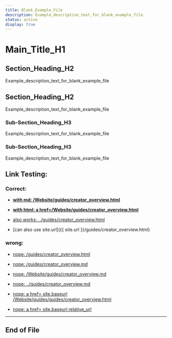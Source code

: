 ```yaml
---
title: Blank_Example_File
description: Example_description_text_for_blank_example_file.
status: active
display: true
---
```


# Main_Title_H1

## Section_Heading_H2
Example_description_text_for_blank_example_file

## Section_Heading_H2
Example_description_text_for_blank_example_file

### Sub-Section_Heading_H3
Example_description_text_for_blank_example_file

### Sub-Section_Heading_H3
Example_description_text_for_blank_example_file

## Link Testing:

### Correct: 

- **[with md: /Website/guides/creator_overview.html](/Website/guides/creator_overview.html)**
- <strong><a href="/Website/guides/creator_overview.html">with html: a href=/Website/guides/creator_overview.html</a></strong>

- [also works: ../guides/creator_overview.html](../guides/creator_overview.html)
- [can also use site.url]({{ site.url }}/guides/creator_overview.html)

### wrong: 

- [nope: /guides/creator_overview.html](/guides/creator_overview.html)
- [nope: /guides/creator_overview.md](guides/creator_overview.md)
- [nope: /Website/guides/creator_overview.md](/Website/guides/guides/creator_overview.md)
- [nope: ../guides/creator_overview.md](../guides/creator_overview.md)


- <a href="{{ site.baseurl }}/Website/guides/creator_overview.html">nope: a href= site.baseurl /Website/guides/guides/creator_overview.html</a>
- <a href="{{ site.baseurl | relative_url }}/Website/guides/creator_overview.html">nope: a href= site.baseurl relative_url</a>


---
## End of File
